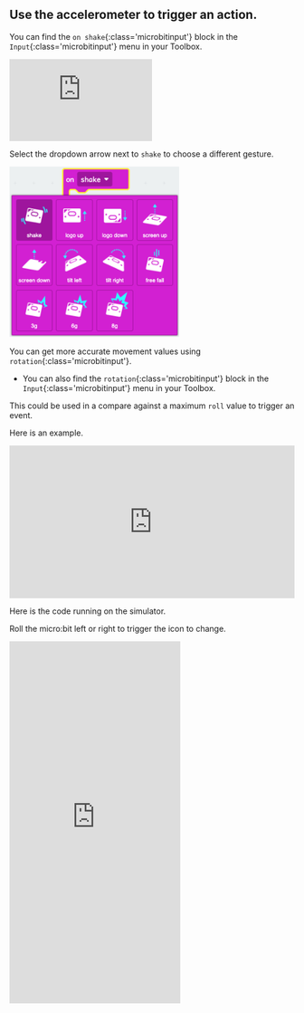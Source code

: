 ## Use the accelerometer to trigger an action.

You can find the `on shake`{:class='microbitinput'} block in the `Input`{:class='microbitinput'} menu in your Toolbox.

<div style="position:relative;height:calc(75px + 5em);width:100%;overflow:hidden;"><iframe style="position:relative;top:0;left:0;width:50%;height:100%;" src="https://makecode.microbit.org/---codeembed#pub:_Wff4v7MYXLrR" allowfullscreen="allowfullscreen" frameborder="0" sandbox="allow-scripts allow-same-origin"></iframe></div>

<p>

Select the dropdown arrow next to `shake` to choose a different gesture.

<img src="images/gestures.png" alt="The gestures menu showing eleven gestures to choose from" width="300"/>

You can get more accurate movement values using `rotation`{:class='microbitinput'}.

- You can also find the `rotation`{:class='microbitinput'} block in the `Input`{:class='microbitinput'} menu in your Toolbox.

This could be used in a compare against a maximum `roll` value to trigger an event.

Here is an example.

<div style="position:relative;height:calc(200px + 5em);width:100%;overflow:hidden;"><iframe style="position:relative;top:0;left:0;width:100%;height:100%;" src="https://makecode.microbit.org/---codeembed#pub:_gzvM5a8MgA4f" allowfullscreen="allowfullscreen" frameborder="0" sandbox="allow-scripts allow-same-origin"></iframe></div>

<p>

Here is the code running on the simulator.

Roll the micro:bit left or right to trigger the icon to change.

<div style="position:relative;height:0;padding-bottom:127%;overflow:hidden;"><iframe style="position:absolute;top:0;left:0;width:60%;height:100%;" src="https://makecode.microbit.org/---run?id=_gzvM5a8MgA4f" allowfullscreen="allowfullscreen" sandbox="allow-popups allow-forms allow-scripts allow-same-origin" frameborder="0"></iframe></div>